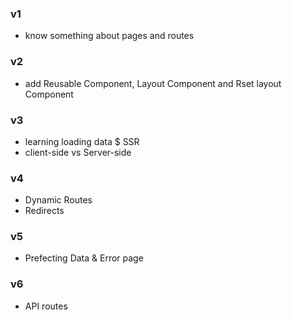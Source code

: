 ### v1
- know something about pages and routes

### v2
- add Reusable Component, Layout Component and Rset layout Component

### v3
- learning loading data $ SSR
- client-side vs Server-side

### v4
- Dynamic Routes
- Redirects

### v5
- Prefecting Data & Error page

### v6
- API routes
